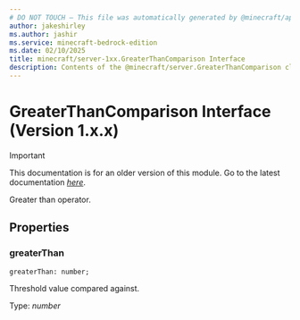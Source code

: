 ```yaml
---
# DO NOT TOUCH — This file was automatically generated by @minecraft/api-docs-generator, to report problems file an issue at https://github.com/Mojang/minecraft-scripting-libraries
author: jakeshirley
ms.author: jashir
ms.service: minecraft-bedrock-edition
ms.date: 02/10/2025
title: minecraft/server-1xx.GreaterThanComparison Interface
description: Contents of the @minecraft/server.GreaterThanComparison class (Version 1.x.x).
---
```

# GreaterThanComparison Interface (Version 1.x.x)

> [!IMPORTANT]
> This documentation is for an older version of this module. Go to the latest documentation [*here*](../../../scriptapi/minecraft/server/GreaterThanComparison.md).

Greater than operator.

## Properties

### **greaterThan**
`greaterThan: number;`

Threshold value compared against.

Type: *number*
